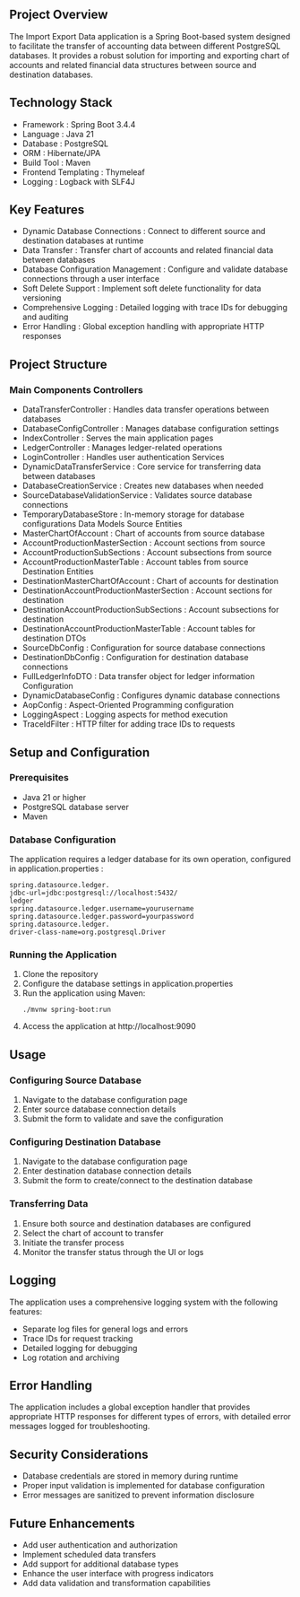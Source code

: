 ## Project Overview
The Import Export Data application is a Spring Boot-based system designed to facilitate the transfer of accounting data between different PostgreSQL databases. It provides a robust solution for importing and exporting chart of accounts and related financial data structures between source and destination databases.

## Technology Stack
- Framework : Spring Boot 3.4.4
- Language : Java 21
- Database : PostgreSQL
- ORM : Hibernate/JPA
- Build Tool : Maven
- Frontend Templating : Thymeleaf
- Logging : Logback with SLF4J
  
## Key Features
- Dynamic Database Connections : Connect to different source and destination databases at runtime
- Data Transfer : Transfer chart of accounts and related financial data between databases
- Database Configuration Management : Configure and validate database connections through a user interface
- Soft Delete Support : Implement soft delete functionality for data versioning
- Comprehensive Logging : Detailed logging with trace IDs for debugging and auditing
- Error Handling : Global exception handling with appropriate HTTP responses
  
## Project Structure
### Main Components Controllers
- DataTransferController : Handles data transfer operations between databases
- DatabaseConfigController : Manages database configuration settings
- IndexController : Serves the main application pages
- LedgerController : Manages ledger-related operations
- LoginController : Handles user authentication Services
- DynamicDataTransferService : Core service for transferring data between databases
- DatabaseCreationService : Creates new databases when needed
- SourceDatabaseValidationService : Validates source database connections
- TemporaryDatabaseStore : In-memory storage for database configurations Data Models Source Entities
- MasterChartOfAccount : Chart of accounts from source database
- AccountProductionMasterSection : Account sections from source
- AccountProductionSubSections : Account subsections from source
- AccountProductionMasterTable : Account tables from source Destination Entities
- DestinationMasterChartOfAccount : Chart of accounts for destination
- DestinationAccountProductionMasterSection : Account sections for destination
- DestinationAccountProductionSubSections : Account subsections for destination
- DestinationAccountProductionMasterTable : Account tables for destination DTOs
- SourceDbConfig : Configuration for source database connections
- DestinationDbConfig : Configuration for destination database connections
- FullLedgerInfoDTO : Data transfer object for ledger information Configuration
- DynamicDatabaseConfig : Configures dynamic database connections
- AopConfig : Aspect-Oriented Programming configuration
- LoggingAspect : Logging aspects for method execution
- TraceIdFilter : HTTP filter for adding trace IDs to requests
  
## Setup and Configuration
### Prerequisites
- Java 21 or higher
- PostgreSQL database server
- Maven
  
### Database Configuration
The application requires a ledger database for its own operation, configured in application.properties :

```
spring.datasource.ledger.
jdbc-url=jdbc:postgresql://localhost:5432/
ledger
spring.datasource.ledger.username=yourusername
spring.datasource.ledger.password=yourpassword
spring.datasource.ledger.
driver-class-name=org.postgresql.Driver
```

### Running the Application
1. Clone the repository
2. Configure the database settings in application.properties
3. Run the application using Maven:
   ```
   ./mvnw spring-boot:run
   ```
4. Access the application at http://localhost:9090
   
## Usage
### Configuring Source Database
1. Navigate to the database configuration page
2. Enter source database connection details
3. Submit the form to validate and save the configuration
### Configuring Destination Database
1. Navigate to the database configuration page
2. Enter destination database connection details
3. Submit the form to create/connect to the destination database
### Transferring Data
1. Ensure both source and destination databases are configured
2. Select the chart of account to transfer
3. Initiate the transfer process
4. Monitor the transfer status through the UI or logs
   
## Logging
The application uses a comprehensive logging system with the following features:

- Separate log files for general logs and errors
- Trace IDs for request tracking
- Detailed logging for debugging
- Log rotation and archiving
  
## Error Handling
The application includes a global exception handler that provides appropriate HTTP responses for different types of errors, with detailed error messages logged for troubleshooting.

## Security Considerations
- Database credentials are stored in memory during runtime
- Proper input validation is implemented for database configuration
- Error messages are sanitized to prevent information disclosure
  
## Future Enhancements
- Add user authentication and authorization
- Implement scheduled data transfers
- Add support for additional database types
- Enhance the user interface with progress indicators
- Add data validation and transformation capabilities
